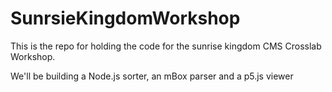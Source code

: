 # SunrsieKingdomWorkshop

This is the repo for holding the code for the sunrise kingdom CMS Crosslab Workshop.

We'll be building a Node.js sorter, an mBox parser and a p5.js viewer
